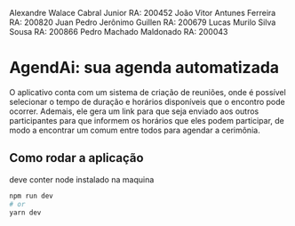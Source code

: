 Alexandre Walace Cabral Junior RA: 200452
João Vitor Antunes Ferreira RA: 200820
Juan Pedro Jerônimo Guillen RA: 200679
Lucas Murilo Silva Sousa RA: 200866
Pedro Machado Maldonado RA: 200043

# AgendAi: sua agenda automatizada

O aplicativo conta com um sistema de criação de reuniões, onde é possível selecionar o tempo de duração e horários disponíveis que o encontro pode ocorrer. Ademais, ele gera um link para que seja enviado aos outros participantes para que informem os horários que eles podem participar, de modo a encontrar um comum entre todos para agendar a cerimônia.

## Como rodar a aplicação

deve conter node instalado na maquina

```bash
npm run dev
# or
yarn dev
```
